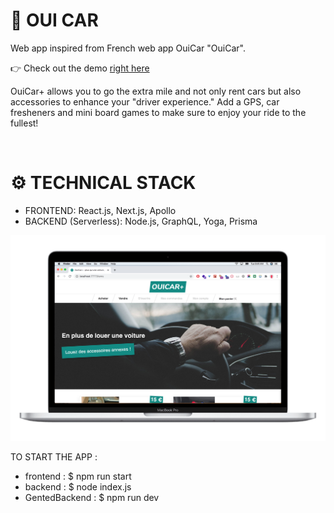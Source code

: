 # 🚀 OUI CAR

<p>Web app inspired from French web app OuiCar "OuiCar".</p>
  <p>👉 Check out the demo <a href="https://oui-car-frontend.herokuapp.com/">right here<a></p>
  <p>OuiCar+ allows you to go the extra mile and not only rent cars but also accessories to enhance your "driver experience."
Add a GPS, car fresheners and mini board games to make sure to enjoy your ride to the fullest!</p>




<br/>
<h1>⚙️ TECHNICAL STACK</h1>
<ul>
  <li>FRONTEND: React.js, Next.js, Apollo</li>
  <li>BACKEND (Serverless): Node.js, GraphQL, Yoga, Prisma</li>
</ul>



![alt text](https://raw.githubusercontent.com/vihong/vihong/main/ouiCarPreview.png)

TO START THE APP : 
<ul><li>frontend : $ npm run start</li>

<li>backend : $ node index.js</li>
<li>GentedBackend : $ npm run dev</li>
</ul>

